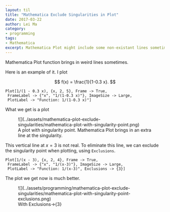 ```yaml
---
layout: til
title: "Mathematica Exclude Singularities in Plot"
date: 2017-03-22
author: Lei Ma
category:
- programming
tags:
- Mathematica
excerpt: Mathematica Plot might include some non-existant lines sometimes, Exclusions is the potion for it.
---
```


Mathematica Plot function brings in weird lines sometimes.

Here is an example of it. I plot

$$
f(x) = \frac{1}{1-0.3 x}.
$$


```
Plot[1/(1 - 0.3 x), {x, 2, 5}, Frame -> True,
 FrameLabel -> {"x", "1/(1-0.3 x)"}, ImageSize -> Large,
 PlotLabel -> "Function: 1/(1-0.3 x)"]
```

What we get is a plot

<figure markdown="1">
![](../assets/mathematica-plot-exclude-singularities/mathematica-plot-with-singularity-point.png)
<figcaption>
A plot with singularity point. Mathematica Plot brings in an extra line at the singularity.
</figcaption>
</figure>



This vertical line at $x=3$ is not real. To eliminate this line, we can exclude the singularity point when plotting, using `Exclusions`.

```
Plot[1/(x - 3), {x, 2, 4}, Frame -> True,
 FrameLabel -> {"x", "1/(x-3)"}, ImageSize -> Large,
 PlotLabel -> "Function: 1/(x-3)", Exclusions -> {3}]
```

The plot we get now is much better.

<figure markdown="1">
![](../assets/programming/mathematica-plot-exclude-singularities/mathematica-plot-with-singularity-point-exclusions.png)
<figcaption>
With Exclusions->{3}
</figcaption>
</figure>
